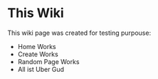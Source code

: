 # This Wiki

This wiki page was created for testing purpouse:

* Home Works
* Create Works
* Random Page Works
* All ist Uber Gud
